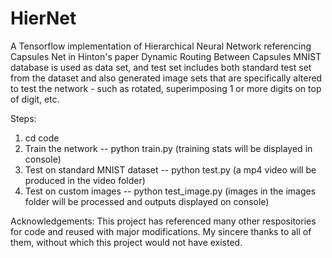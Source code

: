 # HierNet
A Tensorflow implementation of Hierarchical Neural Network referencing Capsules Net in Hinton's paper Dynamic Routing Between Capsules
MNIST database is used as data set, and test set includes both standard test set from the dataset and also generated image sets that are specifically altered to test the network - such as rotated, superimposing 1 or more digits on top of digit, etc.

Steps:
1. cd code
2. Train the network
  -- python train.py  (training stats will be displayed in console)
3. Test on standard MNIST dataset
  -- python test.py  (a mp4 video will be produced in the video folder)
4. Test on custom images
  -- python test_image.py  (images in the images folder will be processed and outputs displayed on console)

Acknowledgements: This project has referenced many other respositories for code and reused with major modifications. My sincere thanks to all of them, without which this project would not have existed.
